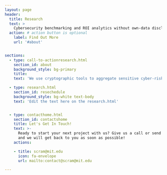 ```yaml
---
layout: page
header:
  title: Research
  text: >
    Cybersecurity benchmarking and ROI analytics without own-data disclosure
  action: # action button is optional
    label: Find Out More
    url: '#about'


sections:
  - type: call-to-actionresearch.html
    section_id: about
    background_style: bg-primary
    title: 
    text: 'We use cryptographic tools to aggregate sensitive cyber-risk data and learn how to help firms, companies, governments, and organizations better defend their networks and data.'

  - type: research.html
    section_id: resechedule
    background_style: bg-white text-body
    text: 'Edit the text here on the research.html'


  - type: contacthome.html
    section_id: contactshome
    title: Let's Get In Touch!
    text: >-
      Ready to start your next project with us? Give us a call or send us an email
      and we will get back to you as soon as possible!
    actions:

    - title: scram@mit.edu
      icon: fa-envelope
      url: mailto:contact@scram@mit.edu

---
```

